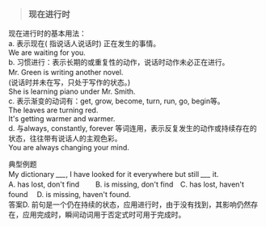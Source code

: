 >### 现在进行时
 	
现在进行时的基本用法：<br>
a. 表示现在( 指说话人说话时) 正在发生的事情。<br>
We are waiting for you.<br>
b. 习惯进行：表示长期的或重复性的动作，说话时动作未必正在进行。<br>
Mr. Green is writing another novel.　<br>
(说话时并未在写，只处于写作的状态。) <br>
She is learning piano under Mr. Smith. <br>
c. 表示渐变的动词有：get, grow, become, turn, run, go, begin等。 <br>
The leaves are turning red. <br>
It's getting warmer and warmer. <br>
d. 与always, constantly, forever 等词连用，表示反复发生的动作或持续存在的状态，往往带有说话人的主观色彩。 <br>
You are always changing your mind. <br>

典型例题 <br>
My dictionary *___*, I have looked for it everywhere but still *___* it.　<br>
A. has lost, don't find　　 B. is missing, don't find　C. has lost, haven't found　 D. is missing, haven't found. <br>
答案D. 前句是一个仍在持续的状态，应用进行时，由于没有找到，其影响仍然存在，应用完成时，瞬间动词用于否定式时可用于完成时。
